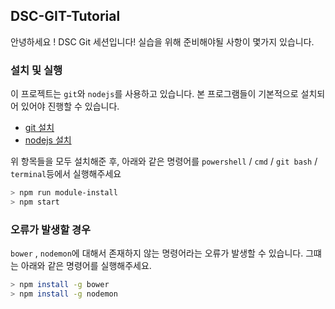 ## DSC-GIT-Tutorial

안녕하세요 ! DSC Git 세션입니다!
실습을 위해 준비해야될 사항이 몇가지 있습니다.

### 설치 및 실행

이 프로젝트는 `git`와 `nodejs`를 사용하고 있습니다. 본 프로그램들이 기본적으로 설치되어 있어야 진행할 수 있습니다.

-   [git 설치](https://git-scm.com/downloads)
-   [nodejs 설치](https://nodejs.org/ko/download/)

위 항목들을 모두 설치해준 후, 아래와 같은 명령어를 `powershell` / `cmd` / `git bash` / `terminal`등에서 실행해주세요

```bash
> npm run module-install
> npm start
```

### 오류가 발생할 경우

`bower` , `nodemon`에 대해서 존재하지 않는 명령어라는 오류가 발생할 수 있습니다. 그떄는 아래와 같은 명령어를 실행해주세요.

```bash
> npm install -g bower
> npm install -g nodemon
```
